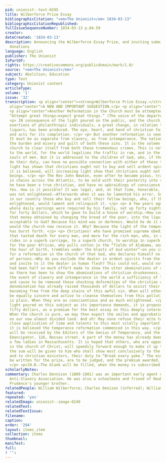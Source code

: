 ```yaml
---
pid: unionist--text-0295
title: Wilberforce Prize Essay
bibliographicCitation: "<em>The Unionist</em> 1834-03-13"
bibliographicCitationRepublished: 
fullIssueSequenceNumber: 1834-03-13 p.04.59
creator: 
dateCreated: '1834-03-13'
description: Announcing the Wilberforce Essay Prize, and inviting submissions and
  donations
language: English
publisher: The Unionist
IsPartOf: 
rights: https://creativecommons.org/publicdomain/mark/1.0/
source: "<em>The Unionist</em>"
subject: Abolition; Education
type: Text
category: Unionist content
articleType: 
volume: '1'
issue: '32'
transcription: <p align="center"><strong>Wilberforce Prize Essay.</strong></p> <p
  align="center">A NEW AND IMPORTANT SUGGESTION.</p> <p align="center">CHRISTIAN SLAVERY.</p>
  <p align="center">Another Reformation in the Church must be attempted.</p> <p align="center">
  “Attempt great things—expect great things.” (The voice of the departed. [sic] </p>
  <p> IN consequence of the light poured on the public, and the church, by the spirited
  exertions of philanthropic individuals, a great change, in relation to intoxicating
  liquors, has been produced. The eye, heart, and hand of christian faith looks, prays,
  and acts for its completion. </p> <p> But another reformation is needed in the church.
  It must be as separate from slavery, as from intemperance. The nation groans under
  the burden and misery and guilt of both these sins. It is the solemn duty of the
  church to clear itself from both these tremendous crimes. This is not addressed
  to the world, for the world legalizes the traffic in rum, and in the bodies and
  souls of men. But it is addressed to the children of God, who, if they know and
  do their duty, can have no possible connection with either of these trades. If increasing
  light has shown that christians ought not to buy and sell ardent spirits, much more
  it is believed, will increasing light show that christians ought not to buy human
  beings. </p> <p> The Rev John Newton, even after he became pious, transported Africans
  in chains across the Atlantic, to be sold with their posterity into slavery. Could
  he have been a true christian, and have no upbraidings of conscience while so engaged?
  Yes. How is it possible? It was legal, and, at that time, honorable, and his mind
  was not enlightened.—Afterwards when it was he lamented his error. So there are
  in our country those who buy and sell their fellow beings, who, if their minds were
  enlightened, would lament and relinquish it. </p> <p> A few years ago, a man, whose
  whole daily earnings were required by his family, set up forty nights to run a distillery
  for forty dollars, which he gave to build a house of worship.—How could he think
  that money obtained by changing the bread of the poor, into the liquid fire of death,
  acceptable to God? Because his mind was in darkness. Would he do it now? No. Neither
  would the church now receive it. Why? Because the light of the temperance reformation
  has burst forth. </p> <p> Christians! who have promised supreme obedience to Him,
  that tasted death for every man, and more for the rich man, who, in a superb dress,
  rides in a superb carriage, to a superb church, to worship in superb style, than
  for the poor African, who pulls cotton in the “fields of Alabama, and naked as in
  the hour of birth, trembles under the blasts of mid winter”—on you is this call
  for a reformation in the church of that God, who declares himself no respector [sic]
  of persons.—Why do you exclude the dealer in ardent spirits from the communion table,
  and invite to it the dealer in human flesh? This could not, would not be, if there
  had been half so much effort made to show the utter abominations of christian slavery,
  as there has been to show the abominations of christian drunkenness. Whatever maybe
  the event of slavery and intemperance in the world a sufficiency of light will show,
  and cause to be removed these shocking deformities of the christian church. One
  denomination has already raised thousands of dollars to assist their brethren in
  becoming free from the deep stains of this awful sin. When will other denominations
  be equally sincere and active to cleanse themselves from this pollution? The answer
  is plain. When they are as conscientious and as much enlightened. </p> <p> To have
  light poured on this subject as its importance demands, it is proposed to raise
  fifty dollars, as a premium for the best essay on this deeply interesting subject.
  When the church is pure, we may then expect the smiles and approbation of heaven
  on our now almost divided land. And oh! May none refuse their mite to reward the
  close application of time and talents to this most vitally important theme; for
  it is believed the temperance reformation commenced in this way. </p> <p> Donations
  will be received by the Editors of the Genius of Temperance, and the Editor of the
  Emancipator, 126, Nassau street. A part of the money has already been raised by
  a few ladies in Massachusetts. It is hoped that others, who are opposed to slavery
  in the church of Christ, will speedily forward enough to make it up to $50, when
  the sum will be given to him who shall show most conclusively to the christian church
  and to christian ministers, their duty to “Break every yoke.” The essays which shall
  be written for the prize, are to be judged, and the premium awarded, by ________
  </p> <p>[N.B.—The blank will be filled, when the money is subscribed.]</p>
scholarlyNotes: 
commentary: Charles Dennison (1809-1881) was an important early agent of the American
  Anti-Slavery Association. He was also a schoolmate and friend of Reuben Crandall,
  Prudence's younger brother.
relatedPeople: William Wilberforce; Charles Denison (inferred); William Goodell (inferred)
featured: 
repeated: 'yes'
relatedImage: unionist--image-0240
relatedText: 
relatedTextIssue: 
filename: 
caption: 
order: '294'
layout: items_item
collection: items
thumbnail: 
manifest: 
full: 
! '': 
---
```

